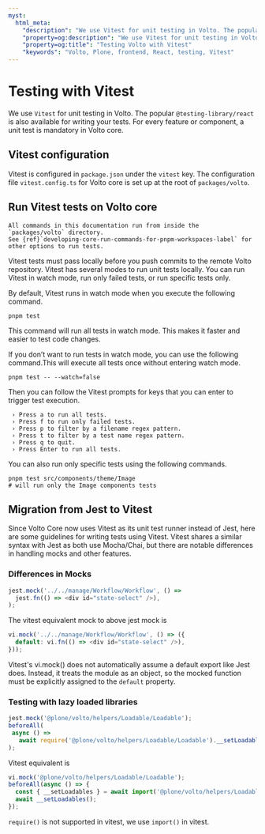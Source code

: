 ```yaml
---
myst:
  html_meta:
    "description": "We use Vitest for unit testing in Volto. The popular @testing-library/react is also available for writing your tests. For every feature or component, a unit test is mandatory in Volto core."
    "property=og:description": "We use Vitest for unit testing in Volto. The popular @testing-library/react is also available for writing your tests. For every feature or component, a unit test is mandatory in Volto core."
    "property=og:title": "Testing Volto with Vitest"
    "keywords": "Volto, Plone, frontend, React, testing, Vitest"
---
```


# Testing with Vitest

We use `Vitest` for unit testing in Volto.
The popular `@testing-library/react` is also available for writing your tests.
For every feature or component, a unit test is mandatory in Volto core.

## Vitest configuration

Vitest is configured in `package.json` under the `vitest` key. 
The configuration file `vitest.config.ts` for Volto core is set up at the root of `packages/volto`.


## Run Vitest tests on Volto core

```{note}
All commands in this documentation run from inside the `packages/volto` directory.
See {ref}`developing-core-run-commands-for-pnpm-workspaces-label` for other options to run tests.
```

Vitest tests must pass locally before you push commits to the remote Volto repository.
Vitest has several modes to run unit tests locally.
You can run Vitest in watch mode, run only failed tests, or run specific tests only.

By default, Vitest runs in watch mode when you execute the following command. 
```shell
pnpm test
```
This command will run all tests in watch mode.
This makes it faster and easier to test code changes.

If you don’t want to run tests in watch mode, you can use the following command.This will execute all tests once without entering watch mode.
```shell
pnpm test -- --watch=false
```

Then you can follow the Vitest prompts for keys that you can enter to trigger test execution.

```console
 › Press a to run all tests.
 › Press f to run only failed tests.
 › Press p to filter by a filename regex pattern.
 › Press t to filter by a test name regex pattern.
 › Press q to quit.
 › Press Enter to run all tests.
```
You can also run only specific tests using the following commands.

```shell
pnpm test src/components/theme/Image
# will run only the Image components tests
```
## Migration from Jest to Vitest
Since Volto Core now uses Vitest as its unit test runner instead of Jest, here are some guidelines for writing tests using Vitest.
Vitest shares a similar syntax with Jest as both use Mocha/Chai, but there are notable differences in handling mocks and other features.

### Differences in Mocks
```javascript
jest.mock('../../manage/Workflow/Workflow', () =>
  jest.fn(() => <div id="state-select" />),
);
```
The vitest equivalent mock to above jest mock is 
```javascript
vi.mock('../../manage/Workflow/Workflow', () => ({
  default: vi.fn(() => <div id="state-select" />),
}));
```
Vitest's vi.mock() does not automatically assume a default export like Jest does. Instead, it treats the module as an object, so the mocked function must be explicitly assigned to the `default` property.
 
 ### Testing with lazy loaded libraries
 ```javascript
jest.mock('@plone/volto/helpers/Loadable/Loadable');
beforeAll(
  async () =>
    await require('@plone/volto/helpers/Loadable/Loadable').__setLoadables(),
);
```
Vitest equivalent is 
```javascript
vi.mock('@plone/volto/helpers/Loadable/Loadable');
beforeAll(async () => {
  const { __setLoadables } = await import('@plone/volto/helpers/Loadable/Loadable');
  await __setLoadables();
});
```
`require()` is not supported in vitest, we use `import()` in vitest.


